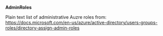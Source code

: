 **AdminRoles**
 
Plain text list of administrative Auzre roles from: https://docs.microsoft.com/en-us/azure/active-directory/users-groups-roles/directory-assign-admin-roles
